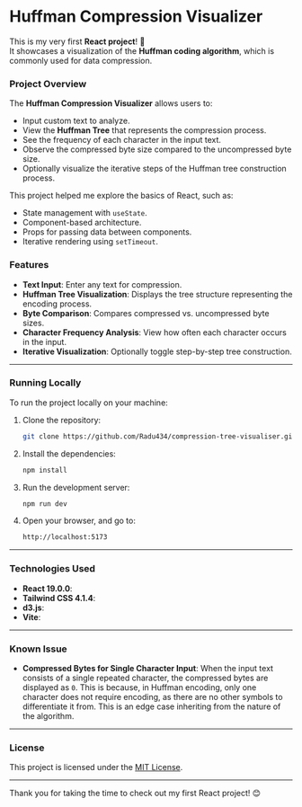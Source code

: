 # Huffman Compression Visualizer

This is my very first **React project**! 🎉  
It showcases a visualization of the **Huffman coding algorithm**, which is commonly used for data compression.

### Project Overview

The **Huffman Compression Visualizer** allows users to:
- Input custom text to analyze.
- View the **Huffman Tree** that represents the compression process.
- See the frequency of each character in the input text.
- Observe the compressed byte size compared to the uncompressed byte size.
- Optionally visualize the iterative steps of the Huffman tree construction process.

This project helped me explore the basics of React, such as:
- State management with `useState`.
- Component-based architecture.
- Props for passing data between components.
- Iterative rendering using `setTimeout`.

### Features

- **Text Input**: Enter any text for compression.
- **Huffman Tree Visualization**: Displays the tree structure representing the encoding process.
- **Byte Comparison**: Compares compressed vs. uncompressed byte sizes.
- **Character Frequency Analysis**: View how often each character occurs in the input.
- **Iterative Visualization**: Optionally toggle step-by-step tree construction.

---

### Running Locally

To run the project locally on your machine:

1. Clone the repository:
   
   ```bash
   git clone https://github.com/Radu434/compression-tree-visualiser.git
   ```

2. Install the dependencies:
   ```bash
   npm install
   ```

3. Run the development server:
   ```bash
   npm run dev
   ```

4. Open your browser, and go to:
   ```bash
   http://localhost:5173
   ```

---

### Technologies Used

- **React 19.0.0**:
- **Tailwind CSS 4.1.4**: 
- **d3.js**: 
- **Vite**:

---

### Known Issue

- **Compressed Bytes for Single Character Input**: When the input text consists of a single repeated character, the compressed bytes are displayed as `0`. This is because, in Huffman encoding, only one character does not require encoding, as there are no other symbols to differentiate it from. This is an edge case inheriting from the nature of the algorithm.

---

### License

This project is licensed under the [MIT License](https://opensource.org/licenses/MIT).

---

Thank you for taking the time to check out my first React project! 😊

